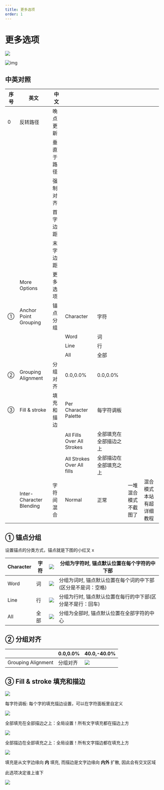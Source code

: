 ```yaml
---
title: 更多选项
order: 1
---
```


# 更多选项

![](https://mir.yuelili.com/2021/07/cada62ab21ba4f63082af50884e87594.png)

![img](https://mir.yuelili.com/2021/07/1abeca39d6a7e7107a7f53457eef7e5f.png)

## 中英对照

| 序号 | 英文                     | 中文       |                            |                        |                       |                          |
| ---- | ------------------------ | ---------- | -------------------------- | ---------------------- | --------------------- | ------------------------ |
| 0    | 反转路径                 | 晚点更新   |                            |                        |                       |                          |
|      |                          | 垂直于路径 |                            |                        |                       |                          |
|      |                          | 强制对齐   |                            |                        |                       |                          |
|      |                          | 首字边距   |                            |                        |                       |                          |
|      |                          | 末字边距   |                            |                        |                       |                          |
|      | More Options             | 更多选项   |                            |                        |                       |                          |
| ①    | Anchor Point Grouping    | 锚点分组   | Character                  | 字符                   |                       |                          |
|      |                          |            | Word                       | 词                     |                       |                          |
|      |                          |            | Line                       | 行                     |                       |                          |
|      |                          |            | All                        | 全部                   |                       |                          |
| ②    | Grouping Alignment       | 分组对齐   | 0.0,0.0%                   | 0.0,0.0%               |                       |                          |
| ③    | Fill & stroke            | 填充和描边 | Per Character Palette      | 每字符调板             |                       |                          |
|      |                          |            | All Fills Over All Strokes | 全部填充在全部描边之上 |                       |                          |
|      |                          |            | All Strokes Over All fills | 全部描边在全部填充之上 |                       |                          |
|      | Inter-Character Blending | 字符间混合 | Normal                     | 正常                   | 一堆混合模式 不截图了 | 混合模式本站有超详细教程 |

## ① 锚点分组

设置锚点的分类方式，锚点就是下图的小红叉 x

| Character | 字符 | ![](https://mir.yuelili.com/user/AE/text/basic/Anchor-Grouping-Character.png) | 分组为字符时, 锚点默认位置在每个字符的中下部                 |
| --------- | ---- | ------------------------------------------------------------------------------------------------ | ------------------------------------------------------------ |
| Word      | 词   | ![](https://mir.yuelili.com/user/AE/text/basic/Anchor-Grouping-1.png)         | 分组为词时, 锚点默认位置在每个词的中下部(区分是不是词：空格) |
| Line      | 行   | ![](https://mir.yuelili.com/user/AE/text/basic/Anchor-Grouping-Line.png)      | 分组为行时, 锚点默认位置在每行的中下部(区分是不是行：回车)   |
| All       | 全部 | ![](https://mir.yuelili.com/user/AE/text/basic/Anchor-Grouping-All.png)       | 分组为全部时, 锚点默认位置在全部字符的中心                   |

## ② 分组对齐

|                    | 0.0,0.0% | 40.0,-40.0%                                                                              |
| ------------------ | -------- | ---------------------------------------------------------------------------------------- |
| Grouping Alignment | 分组对齐 | ![](https://mir.yuelili.com/user/AE/text/basic/Anchor-Grouping-1.png) |

## ③ Fill & stroke 填充和描边

![](https://mir.yuelili.com/2021/07/d33e633d5b391a6225bac8a8f7e10b65-1.png)

每字符调板: 每个字的填充描边设置，可以在字符面板里自定义

![](https://mir.yuelili.com/2021/07/a8a291e943c11eaf0207bb84a2439b5d-1.png)

全部填充在全部描边之上：全局设置！所有文字填充都在描边上方

![](https://mir.yuelili.com/2021/07/a0b5c4292153172a85922717d60437d2-1.png)

全部描边在全部填充之上：全局设置！所有文字描边都在填充上方

![](https://mir.yuelili.com/2021/07/77ef02f60b937db6dfa046aeb49861df-1.png)

填充是从文字边缘向 **内** 填充, 而描边是文字边缘向 **内外** 扩散, 因此会有交叉区域

此选项决定谁上谁下

![](https://mir.yuelili.com/user/AE/text/basic/Fill+stroke.png)
